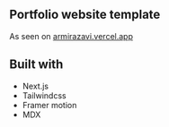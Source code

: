 ## Portfolio website template

As seen on [armirazavi.vercel.app](https://armirazavi.vercel.app)

## Built with

- Next.js
- Tailwindcss
- Framer motion
- MDX
